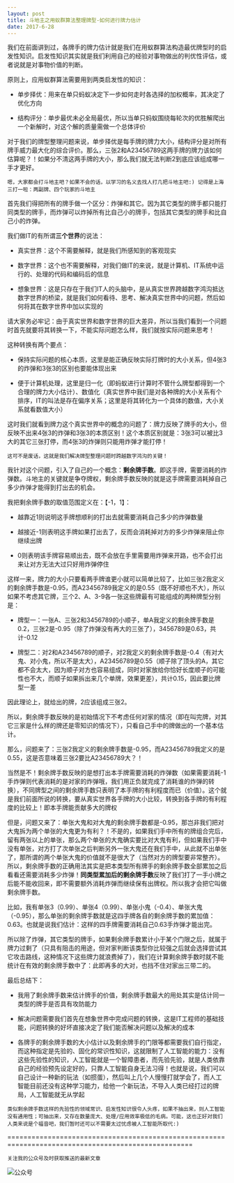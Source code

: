 ```yaml
---
layout: post
title: 斗地主之用蚁群算法整理牌型-如何进行牌力估计
date: 2017-6-28
---
```

我们在前面讲到过，各牌手的牌力估计就是我们在用蚁群算法构造最优牌型时的启发性知识。启发性知识其实就是我们利用自己的经验对事物做出的判优性评估，或者说就是对事物价值的判断。

原则上，应用蚁群算法需要用到两类启发性的知识：

- 单步择优：用来在单只蚂蚁决定下一步如何走时各选择的加权概率，其决定了优化方向

- 结构评分：单步最优未必全局最优，所以当单只蚂蚁围绕每轮次的优胜解爬出一个新解时，对这个解的质量需做一个总体评价

对于我们的牌型整理问题来说，单步择优是每手牌的牌力大小，结构评分是对所有牌手威力最大化的综合评价。那么，三张2和A23456789这两手牌的牌力该如何估算呢？！如果分不清这两手牌的大小，那么我们就无法判断2到底应该组成哪一手才更好。

`嗯，大家都会打斗地主吧？如果不会的话，以学习的名义去找人打几把斗地主吧:) 记得是上海三打一啦：两副牌、四个玩家的斗地主`

首先我们得把所有的牌手做一个区分：炸弹和其它。因为其它类型的牌手都只能打同类型的牌手，而炸弹可以炸掉所有比自己小的牌手，包括其它类型的牌手和比自己小的炸弹。

我们做IT的有所谓**三个世界**的说法：

- 真实世界：这个不需要解释，就是我们所感知到的客观现实

- 数字世界：这个也不需要解释，对我们做IT的来说，就是计算机、IT系统中运行的、处理的代码和编码后的信息

- 想象世界：这是只存在于我们IT人的头脑中，是从真实世界跨越数字鸿沟抵达数字世界的桥梁，就是我们如何看待、思考、解决真实世界中的问题，然后如何将其在数字世界中加以实现的

请大家务必牢记：由于真实世界和数字世界的巨大差异，所以当我们看到一个问题时首先就要将其转换一下，不能实际问题怎么样，我们就按实际问题来思考！

这种转换有两个要点：

- 保持实际问题的核心本质，这里是能正确反映实际打牌时的大小关系，但4张3的炸弹和3张3的区别也要能体现出来

- 便于计算机处理，这里是归一化（即蚂蚁进行计算时不管什么牌型都得到一个合理的牌力大小估计）、数值化（真实世界中我们是对各种牌的大小关系有个排序，IT的叫法是存在偏序关系；这里是将其转化为一个具体的数值，大小关系就看数值大小）

这时我们就看到牌力这个真实世界中的概念的问题了：牌力反映了牌手的大小，但反映不出来4张3的炸弹和3张3的本质区别！这个本质区别就是：3张3可以被比3大的其它三张打停，而4张3的炸弹则只能用炸弹才能打停！

`这可不是废话，这就是我们解决牌型整理问题时跨越数字鸿沟的关键！`

我针对这个问题，引入了自己的一个概念：**剩余牌手数**。即这手牌，需要消耗的炸弹数。斗地主的关键就是争夺牌权，剩余牌手数反映的就是这手牌需要消耗掉自己多少炸弹才能得到打出去的机会。

我把剩余牌手数的取值范围定义在：【-1，1】：

- 越靠近1则说明这手牌想顺利的打出去就需要消耗自己多少的炸弹数量

- 越接近-1则表明这手牌如果打出去了，反而会消耗掉对方的多少炸弹来阻止你继续出牌

- 0则表明该手牌容易顺出去，既不会放在手里需要用炸弹来开路，也不会打出来让对方无法大过只好用炸弹停住

这样一来，牌力的大小只要看两手牌谁更小就可以简单比较了，比如三张2我定义的剩余牌手数是-0.95，而A23456789我定义的是0.55（既不好顺也不大），所以如果不考虑其它牌，三个2、A、3-9各一张这些牌最有可能组成的两种牌型分别是：

- 牌型一：一张A、三张2和3456789的小顺子，单A我定义的剩余牌手数是0.2，三张2是-0.95（除了炸弹没有再大的三张了），3456789是0.63，共计-0.12

- 牌型二：对2和A23456789的顺子，对2我定义的剩余牌手数是-0.4（有对大鬼、对小鬼，所以不是太大），A23456789是0.55（顺子除了顶头的A，其它都不会太大，因为顺子对方也容易组成，同时对家放给你恰好长度顺子的可能性也不大，而顺子如果拆出来几个单牌，效果更差），共计0.15，因此要比牌型一差

因此理论上，就给出的牌，2应该组成三张2。

所以，剩余牌手数反映的是初始情况下不考虑任何对家的情况（即在叫完牌，对其它三家是什么样的牌还是零知识的情况下），只看自己手中的牌做出的一个基本估计。

那么，问题来了：三张2我定义的剩余牌手数是-0.95，而A23456789我定义的是0.55，这是否意味着三张2要比A23456789大？！

当然是不！剩余牌手数反映的是想打出本手牌需要消耗的炸弹数（如果需要消耗-1手炸弹则代表消耗的是对家的炸弹哦，我们用正负就完成了消耗谁的炸弹的转换），不同牌型之间的剩余牌手数只表明了本手牌的有利程度而已（价值）。这个就是我们前面所说的转换，要从真实世界各手牌的大小比较，转换到各手牌的有利程度的比较上！即本手牌能贡献多大的牌权

但是，问题又来了：单张大鬼和对大鬼的剩余牌手数都是-0.95，那岂非我们把对大鬼拆为两个单张的大鬼更为有利？！不是的，如果我们手中所有的牌组合完后，留有两张以上的单张，那么两个单张的大鬼确实要比对大鬼有利，但如果我们手中没有单张，对方打了次单张之后判断另外一张大鬼还在我们手中，从此就不出单张了，那所谓的两个单张大鬼的价值就不是很大了（当然对方的牌型要非常整齐）。所以，剩余牌手数的正确用法其实是把本类型所有牌手的剩余牌手数全部累加之后看看还需要消耗多少炸弹！**同类型累加后的剩余牌手数**反映了我们打了一手小牌之后能不能收回来，即不需要额外消耗炸弹而继续保有出牌权。所以我才会把它叫做剩余牌手数。

比如，我有单张3（0.99）、单张4（0.99）、单张小鬼（-0.4）、单张大鬼（-0.95），那么单张的剩余牌手数就是这四手牌各自的剩余牌手数的累加值：0.63。也就是说我们估计：这样的四手牌需要消耗自己0.63手炸弹才能出完。

所以除了炸弹，其它类型的牌手，如果剩余牌手数累计小于某个门限之后，就属于牌力过剩了（只具有阻击的用途，但对家判断该类型你比较强之后就会选择尝试其它攻击路线，这种情况下这些牌力就浪费掉了），我们在计算剩余牌手数时就不能统计在有效的剩余牌手数中了：此即再多的大对，也挡不住对家出三带二的。

最后总结下：

- 我用了剩余牌手数来估计牌手的价值，剩余牌手数最大的用处其实是估计同一类型的牌手是否具有攻防能力

- 解决问题需要我们首先在想象世界中完成问题的转换，这是IT工程师的基础技能，问题转换的好坏直接决定了我们能否解决问题以及解决的成本

- 各牌手的剩余牌手数的大小估计以及剩余牌手的门限等都需要我们自行指定，而这种指定是先验的、固化的常识性知识，这就限制了人工智能的能力：没有这些先验性的知识，人工智能就是一个智障患者，而先验先验，就是人类依靠自己的经验预先设定好的，只靠人工智能自身无法习得！也就是说，我们可以自己设计一种新的玩法（如掼蛋），然后叫上几个人慢慢打就学会了，而人工智能目前还没有这种学习能力，给他一个新玩法，不导入人类已经打过的牌局，人工智能就无从学起

`类似剩余牌手数这样的先验性的领域常识、启发性知识很令人头疼，如果不抽出来，则人工智能没有通用性；可抽出来，又存在数量庞大、处理/应用效率极低的毛病。可能，这也正好对我们人类来说是个福音吧，我们暂时还可以不需要太过忧虑被人工智能所取代:)`

====================================================================================================

`关注我的公众号及时获取推送的最新文章`

  ![公众号](http://course.pythonpi.top:10008/images/qrcode.jpg)

